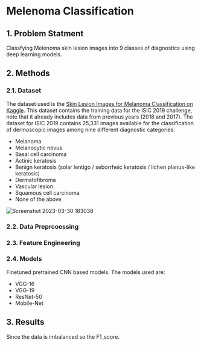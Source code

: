# Melenoma Classification

## 1. Problem Statment

Classfying Melenoma skin lesion images into 9 classes of diagnostics using deep learning models.  

## 2. Methods

### 2.1. Dataset
The dataset used is the [Skin Lesion Images for Melanoma Classification on Kaggle](https://www.kaggle.com/datasets/andrewmvd/isic-2019). This dataset contains the training data for the ISIC 2019 challenge, note that it already includes data from previous years (2018 and 2017). The dataset for ISIC 2019 contains 25,331 images available for the classification of dermoscopic images among nine different diagnostic categories:

* Melanoma
* Melanocytic nevus
* Basal cell carcinoma
* Actinic keratosis
* Benign keratosis (solar lentigo / seborrheic keratosis / lichen planus-like keratosis)
* Dermatofibroma
* Vascular lesion
* Squamous cell carcinoma
* None of the above

![Screenshot 2023-03-30 183038](https://user-images.githubusercontent.com/72076328/228887596-f9be3bed-ad19-4469-8fda-09a8725bb246.png)

### 2.2. Data Preprcoessing 


### 2.3. Feature Engineering 


### 2.4. Models
Finetuned pretrained CNN based models. The models used are: 

* VGG-16
* VGG-19
* ResNet-50 
* Mobile-Net


## 3. Results 
Since the data is imbalanced so the F1_score.

